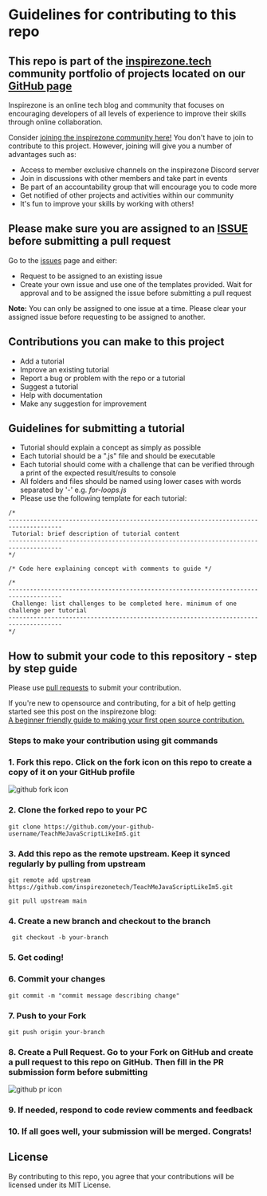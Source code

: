 # Guidelines for contributing to this repo

## This repo is part of the [inspirezone.tech](https://inspirezone.tech) community portfolio of projects located on our [GitHub page](https://github.com/inspirezonetech)

Inspirezone is an online tech blog and community that focuses on encouraging developers of all levels of experience to improve their skills through online collaboration.

Consider [joining the inspirezone community here!](https://community.inspirezone.tech/)
You don't have to join to contribute to this project. However, joining will give you a number of advantages such as:
- Access to member exclusive channels on the inspirezone Discord server
- Join in discussions with other members and take part in events 
- Be part of an accountability group that will encourage you to code more
- Get notified of other projects and activities within our community
- It's fun to improve your skills by working with others!

## Please make sure you are assigned to an [ISSUE](../../issues) before submitting a pull request

Go to the [issues](../../issues) page and either:
- Request to be assigned to an existing issue
- Create your own issue and use one of the templates provided. Wait for approval and to be assigned the issue before submitting a pull request

**Note:** You can only be assigned to one issue at a time. Please clear your assigned issue before requesting to be assigned to another.


## Contributions you can make to this project

- Add a tutorial
- Improve an existing tutorial
- Report a bug or problem with the repo or a tutorial
- Suggest a tutorial
- Help with documentation
- Make any suggestion for improvement

## Guidelines for submitting a tutorial

- Tutorial should explain a concept as simply as possible 
- Each tutorial should be a ".js" file and should be executable
- Each tutorial should come with a challenge that can be verified through a print of the expected result/results to console
- All folders and files should be named using lower cases with words separated by '-' e.g. *for-loops.js*
- Please use the following template for each tutorial:
```
/*
-------------------------------------------------------------------------------------
 Tutorial: brief description of tutorial content
-------------------------------------------------------------------------------------
*/

/* Code here explaining concept with comments to guide */

/*
-------------------------------------------------------------------------------------
 Challenge: list challenges to be completed here. minimum of one challenge per tutorial
-------------------------------------------------------------------------------------
*/
```

## How to submit your code to this repository - step by step guide

Please use [pull requests](https://docs.github.com/en/free-pro-team@latest/github/collaborating-with-issues-and-pull-requests/proposing-changes-to-your-work-with-pull-requests) to submit your contribution.

If you're new to opensource and contributing, for a bit of help getting started see this post on the inspirezone blog:  
[A beginner friendly guide to making your first open source contribution.](https://inspirezone.tech/making-your-first-open-source-contribution/)

### Steps to make your contribution using git commands

### 1. Fork this repo. Click on the fork icon on this repo to create a copy of it on your GitHub profile
![github fork icon](https://inspirezone.tech/wp-content/uploads/2021/04/forking-repo-img.png)

### 2. Clone the forked repo to your PC
```
git clone https://github.com/your-github-username/TeachMeJavaScriptLikeIm5.git
```

### 3. Add this repo as the remote upstream. Keep it synced regularly by pulling from upstream
```
git remote add upstream https://github.com/inspirezonetech/TeachMeJavaScriptLikeIm5.git
```
```
git pull upstream main
```

### 4. Create a new branch and checkout to the branch
```
 git checkout -b your-branch
```

### 5. Get coding!

### 6. Commit your changes
```
git commit -m "commit message describing change" 
```

### 7. Push to your Fork 
```
git push origin your-branch
```

### 8. Create a Pull Request. Go to your Fork on GitHub and create a pull request to this repo on GitHub. Then fill in the PR submission form before submitting
![github pr icon](https://inspirezone.tech/wp-content/uploads/2021/04/pullrequest-repo-img.png)

### 9. If needed, respond to code review comments and feedback

### 10. If all goes well, your submission will be merged. Congrats! 

## License

By contributing to this repo, you agree that your contributions will be licensed under its MIT License.
